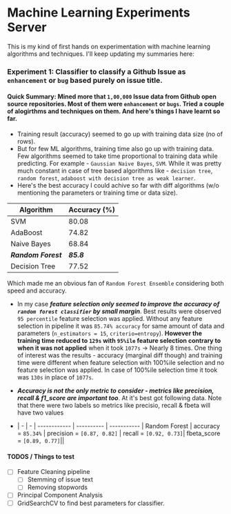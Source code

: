 # Machine Learning Experiments Server
This is my kind of first hands on experimentation with machine learning algorithms and techniques. I'll keep updating my summaries here:

### Experiment 1: Classifier to classify a Github Issue as `enhancement` or `bug` based purely on issue title.
#### Quick Summary: Mined more that `1,00,000` Issue data from Github open source repositories. Most of them were `enhancement` or `bugs`. Tried a couple of alogirthms and techniques on them. And here's things I have learnt so far.
 - Training result (accuracy) seemed to go up with training data size (no of rows).
 - But for few ML algorithms, training time also go up with training data. Few algorithms seemed to take time proportional to training data while predicting. For example - `Gaussian Naive Bayes`, `SVM`. While it was pretty much constant in case of tree based algorithms like - `decision tree`, `random forest`, `adaboost with decision tree as weak learner`.
 - Here's the best accuracy I could achive so far with diff algorithms (w/o mentioning the parameters or training time or data size).
 
  Algorithm     | Accuracy (%)  |
  ------------- |---------------|
  SVM           | 80.08         |
  AdaBoost      | 74.82         |
  Naive Bayes   | 68.84         |
  ***Random Forest*** | ***85.8***         |
  Decision Tree | 77.52         |
  
  Which made me an obvious fan of `Random Forest Ensemble` considering both speed and accuracy.
  
 - In my case ***feature selection only seemed to improve the accuracy of `random forest classifier` by small margin***. Best results were observed `95 percentile` feature selection was applied. Without any feature selection in pipeline it was `85.74% accuracy` for same amount of data and parameters (`n_estimators = 15`, `criterio=entropy`). **However the training time reduced to `129s` with `95%ile` feature selection contrary to when it was not applied** when it took `1077s` -> Nearly 8 times. One thing of interest was the results - accuracy (marginal diff though) and training time were different when feature selection with 100%ile selection and no feature selection was applied. In case of 100%ile selection time it took was `130s` in place of `1077s`.
 
 - ***Accuracy is not the only metric to consider - metrics like precision, recall & f1_score are important too***. At it's best got following data. Note that there were two labels so metrics like precisio, recall & fbeta will have two values
 
  - | - | - |
  ------------  | ---------- | ----------- |
 Random Forest | accuracy = `85.34%` | precision = `[0.87, 0.82]` |
 recall = `[0.92, 0.73]`| fbeta_score = `[0.89, 0.77]`||
 
#### TODOS / Things to test
 - [ ] Feature Cleaning pipeline
    - [ ] Stemming of issue text
    - [ ] Removing stopwords
 - [ ] Principal Component Analysis
 - [ ] GridSearchCV to find best parameters for classifier.
